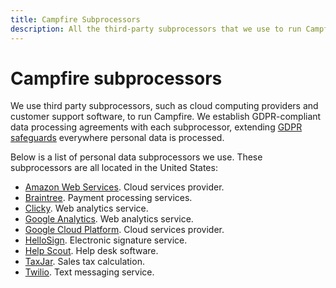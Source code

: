 ```yaml
---
title: Campfire Subprocessors
description: All the third-party subprocessors that we use to run Campfire.
---
```


# Campfire subprocessors

We use third party subprocessors, such as cloud computing providers and customer support software, to run Campfire. We establish GDPR-compliant data processing agreements with each subprocessor, extending [GDPR safeguards](../../regulations/index.md) everywhere personal data is processed.

Below is a list of personal data subprocessors we use. These subprocessors are all located in the United States:

* [Amazon Web Services](https://aws.amazon.com/compliance/gdpr-center/). Cloud services provider.
* [Braintree](https://www.braintreepayments.com/legal/payment-services-agreement-us). Payment processing services.
* [Clicky](https://clicky.com/help/faq/privacy/gdpr). Web analytics service.
* [Google Analytics](https://policies.google.com/privacy/frameworks). Web analytics service.
* [Google Cloud Platform](https://cloud.google.com/security/gdpr/resource-center/). Cloud services provider.
* [HelloSign](https://www.hellosign.com/trust/compliance/gdpr). Electronic signature service.
* [Help Scout](https://www.helpscout.net/company/legal/gdpr/). Help desk software.
* [TaxJar](https://support.taxjar.com/article/526-taxjar-security-and-privacy-questions). Sales tax calculation.
* [Twilio](https://www.twilio.com/gdpr). Text messaging service.
